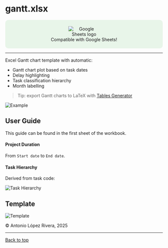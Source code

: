 # gantt.xlsx

<div style="display: flex; gap: 20px; align-items: center;">
  <!-- Google Sheets bubble (green) -->
  <a href="https://docs.google.com/spreadsheets" target="_blank" style="text-decoration: none; color: inherit; flex: 1;">
    <div style="background-color: #e8f5e9; padding: 20px; border-radius: 10px; text-align: center;">
      <img src="https://storage.googleapis.com/gweb-workspace-assets/uploads/7uffzv9dk4sn-2saPASNQaWzk3n5OvSnkAU-c912a0e13d9947bd5c831dd37283cea2-Sheets_Template5050Hero_Logo.svg" alt="Google Sheets logo" style="max-width: 100px;"><br>
      Compatible with Google Sheets!
    </div>
  </a>
</div>

---

Excel Gantt chart template with automatic:
- Gantt chart plot based on task dates
- Delay highlighting
- Task classification hierarchy
- Month labelling

> Tip: export Gantt charts to LaTeX with [Tables Generator](https://www.tablesgenerator.com)

![Example](example.png)

## User Guide

This guide can be found in the first sheet of the workbook.

#### Project Duration
From `Start date` to `End date`.

#### Task Hierarchy
Derived from task code:

![Task Hierarchy](task_hierarchy.png)

## Template

![Template](template.png)

© Antonio López Rivera, 2025

---

[Back to top](#gantt-chart-template)
